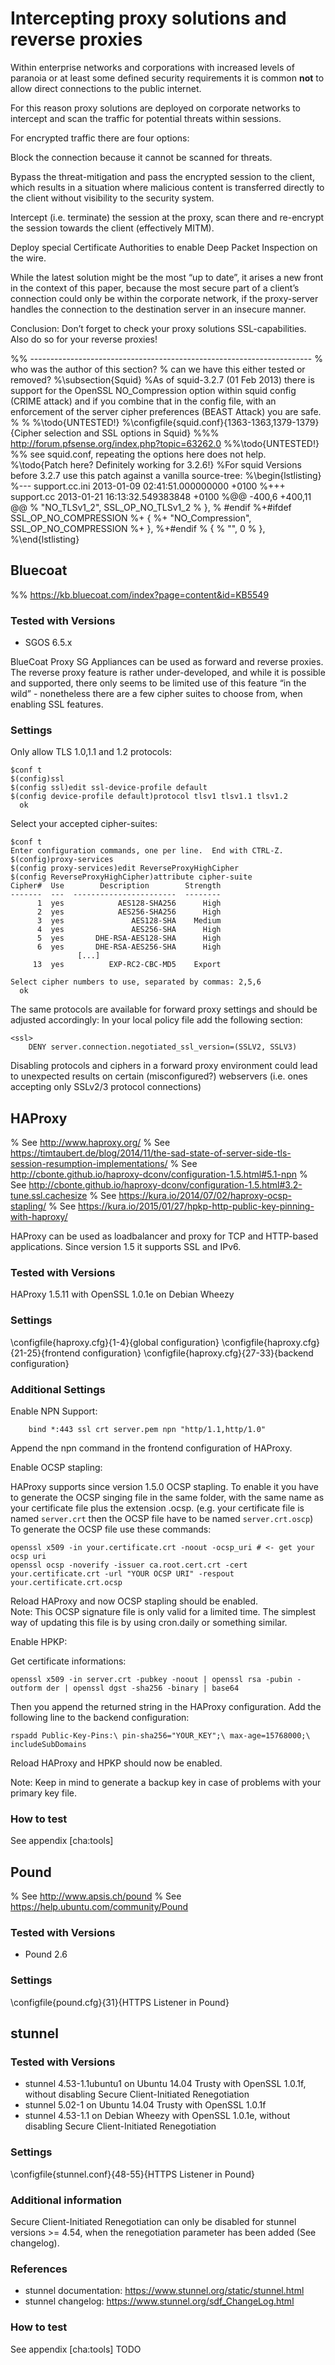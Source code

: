 Intercepting proxy solutions and reverse proxies
================================================

Within enterprise networks and corporations with increased levels of
paranoia or at least some defined security requirements it is common
**not** to allow direct connections to the public internet.

For this reason proxy solutions are deployed on corporate networks to
intercept and scan the traffic for potential threats within sessions.

For encrypted traffic there are four options:

Block the connection because it cannot be scanned for threats.

Bypass the threat-mitigation and pass the encrypted session to the
client, which results in a situation where malicious content is
transferred directly to the client without visibility to the security
system.

Intercept (i.e. terminate) the session at the proxy, scan there and
re-encrypt the session towards the client (effectively MITM).

Deploy special Certificate Authorities to enable Deep Packet Inspection
on the wire.

While the latest solution might be the most “up to date”, it arises a
new front in the context of this paper, because the most secure part of
a client’s connection could only be within the corporate network, if the
proxy-server handles the connection to the destination server in an
insecure manner.

Conclusion: Don’t forget to check your proxy solutions SSL-capabilities.
Also do so for your reverse proxies!

%% ---------------------------------------------------------------------- 
% who was the author of this section?
% can we have this either tested or removed?
%\subsection{Squid}
%As of squid-3.2.7 (01 Feb 2013) there is support for the OpenSSL NO\_Compression option within squid config (CRIME attack) and if you combine that in the config file, with an enforcement of the server cipher preferences (BEAST Attack) you are safe.
%
%
%\todo{UNTESTED!}
%\configfile{squid.conf}{1363-1363,1379-1379}{Cipher selection and SSL options in Squid}
%%% http://forum.pfsense.org/index.php?topic=63262.0
%%\todo{UNTESTED!}
%% see squid.conf, repeating the options here does not help.
%\todo{Patch here? Definitely working for 3.2.6!}
%For squid Versions before 3.2.7 use this patch against a vanilla source-tree:
%\begin{lstlisting}
%--- support.cc.ini      2013-01-09 02:41:51.000000000 +0100
%+++ support.cc  2013-01-21 16:13:32.549383848 +0100
%@@ -400,6 +400,11 @@
%         "NO_TLSv1_2", SSL_OP_NO_TLSv1_2
%     },
% #endif
%+#ifdef SSL_OP_NO_COMPRESSION
%+    {
%+        "NO_Compression", SSL_OP_NO_COMPRESSION
%+    },
%+#endif
%     {
%         "", 0
%     },
%\end{lstlisting}

Bluecoat
--------

%% https://kb.bluecoat.com/index?page=content&id=KB5549

### Tested with Versions

* SGOS 6.5.x

BlueCoat Proxy SG Appliances can be used as forward and reverse proxies.
The reverse proxy feature is rather under-developed, and while it is
possible and supported, there only seems to be limited use of this
feature “in the wild” - nonetheless there are a few cipher suites to
choose from, when enabling SSL features.

### Settings

Only allow TLS 1.0,1.1 and 1.2 protocols:

    $conf t
    $(config)ssl
    $(config ssl)edit ssl-device-profile default
    $(config device-profile default)protocol tlsv1 tlsv1.1 tlsv1.2
      ok

Select your accepted cipher-suites:

    $conf t
    Enter configuration commands, one per line.  End with CTRL-Z.
    $(config)proxy-services
    $(config proxy-services)edit ReverseProxyHighCipher
    $(config ReverseProxyHighCipher)attribute cipher-suite
    Cipher#  Use        Description        Strength
    -------  ---  -----------------------  --------
          1  yes            AES128-SHA256      High
          2  yes            AES256-SHA256      High
          3  yes               AES128-SHA    Medium
          4  yes               AES256-SHA      High
          5  yes       DHE-RSA-AES128-SHA      High
          6  yes       DHE-RSA-AES256-SHA      High
                   [...]
         13  yes          EXP-RC2-CBC-MD5    Export

    Select cipher numbers to use, separated by commas: 2,5,6
      ok

The same protocols are available for forward proxy settings and should
be adjusted accordingly: In your local policy file add the following
section:

    <ssl>
        DENY server.connection.negotiated_ssl_version=(SSLV2, SSLV3)

Disabling protocols and ciphers in a forward proxy environment could
lead to unexpected results on certain (misconfigured?) webservers (i.e.
ones accepting only SSLv2/3 protocol connections)

HAProxy
-------

% See http://www.haproxy.org/
% See https://timtaubert.de/blog/2014/11/the-sad-state-of-server-side-tls-session-resumption-implementations/
% See http://cbonte.github.io/haproxy-dconv/configuration-1.5.html#5.1-npn
% See http://cbonte.github.io/haproxy-dconv/configuration-1.5.html#3.2-tune.ssl.cachesize
% See https://kura.io/2014/07/02/haproxy-ocsp-stapling/
% See https://kura.io/2015/01/27/hpkp-http-public-key-pinning-with-haproxy/

HAProxy can be used as loadbalancer and proxy for TCP and HTTP-based
applications. Since version 1.5 it supports SSL and IPv6.

### Tested with Versions

HAProxy 1.5.11 with OpenSSL 1.0.1e on Debian Wheezy

### Settings

\configfile{haproxy.cfg}{1-4}{global configuration}
\configfile{haproxy.cfg}{21-25}{frontend configuration}
\configfile{haproxy.cfg}{27-33}{backend configuration}

### Additional Settings

Enable NPN Support:

        bind *:443 ssl crt server.pem npn "http/1.1,http/1.0"

Append the npn command in the frontend configuration of HAProxy.

Enable OCSP stapling:

HAProxy supports since version 1.5.0 OCSP stapling. To enable it you
have to generate the OCSP singing file in the same folder, with the same
name as your certificate file plus the extension .ocsp. (e.g. your
certificate file is named `server.crt` then the OCSP file have to be named
`server.crt.oscp`)
To generate the OCSP file use these commands:

    openssl x509 -in your.certificate.crt -noout -ocsp_uri # <- get your ocsp uri
    openssl ocsp -noverify -issuer ca.root.cert.crt -cert your.certificate.crt -url "YOUR OCSP URI" -respout your.certificate.crt.ocsp

Reload HAProxy and now OCSP stapling should be enabled.\
Note: This OCSP signature file is only valid for a limited time. The
simplest way of updating this file is by using cron.daily or something
similar.

Enable HPKP:

Get certificate informations:

    openssl x509 -in server.crt -pubkey -noout | openssl rsa -pubin -outform der | openssl dgst -sha256 -binary | base64

Then you append the returned string in the HAProxy configuration. Add
the following line to the backend configuration:

    rspadd Public-Key-Pins:\ pin-sha256="YOUR_KEY";\ max-age=15768000;\ includeSubDomains

Reload HAProxy and HPKP should now be enabled.

Note: Keep in mind to generate a backup key in case of problems with
your primary key file.

### How to test

See appendix \[cha:tools\]

Pound
-----

% See http://www.apsis.ch/pound
% See https://help.ubuntu.com/community/Pound

### Tested with Versions

* Pound 2.6

### Settings
\configfile{pound.cfg}{31}{HTTPS Listener in Pound}

stunnel
-------

### Tested with Versions

* stunnel 4.53-1.1ubuntu1 on Ubuntu 14.04 Trusty with OpenSSL 1.0.1f,
  without disabling Secure Client-Initiated Renegotiation
* stunnel 5.02-1 on Ubuntu 14.04 Trusty with OpenSSL 1.0.1f
* stunnel 4.53-1.1 on Debian Wheezy with OpenSSL 1.0.1e, without disabling
  Secure Client-Initiated Renegotiation

### Settings
\configfile{stunnel.conf}{48-55}{HTTPS Listener in Pound}

### Additional information

Secure Client-Initiated Renegotiation can only be disabled for stunnel
versions >= 4.54, when the renegotiation parameter has been added
(See changelog).

### References

* stunnel documentation: <https://www.stunnel.org/static/stunnel.html>
* stunnel changelog: <https://www.stunnel.org/sdf_ChangeLog.html>

### How to test

See appendix \[cha:tools\] TODO
